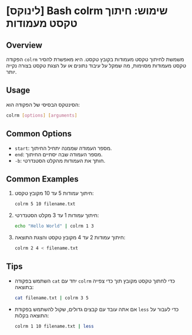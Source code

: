 # [לינוקס] Bash colrm שימוש: חיתוך טקסט מעמודות

## Overview
הפקודה `colrm` משמשת לחיתוך טקסט מעמודות בקובץ טקסט. היא מאפשרת להסיר טקסט מעמודות מסוימות, מה שמקל על עיבוד נתונים או על הצגת טקסט בצורה נקייה יותר.

## Usage
הסינטקס הבסיסי של הפקודה הוא:

```bash
colrm [options] [arguments]
```

## Common Options
- `start`: מספר העמודה שממנה יתחיל החיתוך.
- `end`: מספר העמודה שבה יסתיים החיתוך.
- `-b`: חותך את העמודות מהקלט הסטנדרטי.

## Common Examples
1. חיתוך עמודות 5 עד 10 מקובץ טקסט:
   ```bash
   colrm 5 10 filename.txt
   ```

2. חיתוך עמודות 1 עד 3 מקלט הסטנדרטי:
   ```bash
   echo "Hello World" | colrm 1 3
   ```

3. חיתוך עמודות 2 עד 4 מקובץ טקסט והצגת התוצאה:
   ```bash
   colrm 2 4 < filename.txt
   ```

## Tips
- השתמש בפקודה `cat` יחד עם `colrm` כדי לחתוך טקסט מקובץ תוך כדי צפייה בתוצאה:
  ```bash
  cat filename.txt | colrm 3 5
  ```
- אם אתה עובד עם קבצים גדולים, שקול להשתמש בפקודת `less` כדי לעבור על התוצאה בקלות:
  ```bash
  colrm 1 10 filename.txt | less
  ```